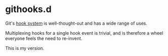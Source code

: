 githooks.d
==========

Git's
[hook system](https://www.kernel.org/pub/software/scm/git/docs/githooks.html)
is well-thought-out and has a wide range of uses.

Multiplexing hooks for a single hook event is trivial, and is therefore a wheel
everyone feels the need to re-invent.

This is my version.
